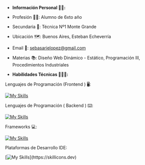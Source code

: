 * **Información Personal 🙋🏻:**


* Profesión 👷🏻: Alumno de 6xto año


* Secundaria 📖: Técnica Nº1 Monte Grande


* Ubicación 🗺️: Buenos Aires, Esteban Echeverría


* Email 📧: sebasarielopez@gmail.com

* Materias 📚: Diseño Web Dinámico - Estático, Programación III, Procedimientos Industriales 

* **Habilidades Técnicas 🧑🏻‍💻:**


Lenguajes de Programación (Frontend ) 🖥️: 

[![My Skills](https://skillicons.dev/icons?i=js,html,css)](https://skillicons.dev)

Lenguajes de Programación ( Backend ) ⌨️:

[![My Skills](https://skillicons.dev/icons?i=arduino,java)](https://skillicons.dev)

Frameworks 💻: 

[![My Skills](https://skillicons.dev/icons?i=bootstrap)](https://skillicons.dev)

Plataformas de Desarrollo IDE:

[![My Skills](https://skillicons.dev/icons?i=vscode,git,)](https://skillicons.dev)
